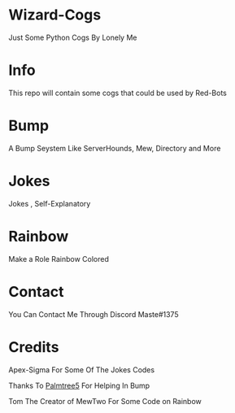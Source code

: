 # Wizard-Cogs
Just Some Python Cogs By Lonely Me 

# Info
This repo will contain some cogs that could be used by Red-Bots

# Bump
A Bump Seystem Like ServerHounds, Mew, Directory and More

# Jokes
Jokes , Self-Explanatory

# Rainbow
Make a Role Rainbow Colored

# Contact
You Can Contact Me Through Discord Maste#1375

# Credits
Apex-Sigma For Some Of The Jokes Codes


Thanks To [Palmtree5](https://github.com/palmtree5) For Helping In Bump


Tom The Creator of MewTwo For Some Code on Rainbow
